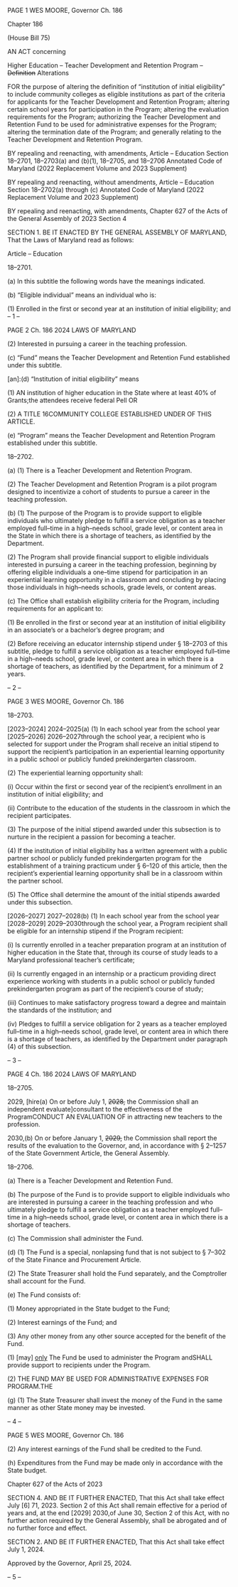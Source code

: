 PAGE 1
WES MOORE, Governor Ch. 186

Chapter 186

(House Bill 75)

AN ACT concerning

Higher Education – Teacher Development and Retention Program – ~~Definition~~
Alterations

FOR the purpose of altering the definition of “institution of initial eligibility” to include
community colleges as eligible institutions as part of the criteria for applicants for
the Teacher Development and Retention Program; altering certain school years for
participation in the Program; altering the evaluation requirements for the Program;
authorizing the Teacher Development and Retention Fund to be used for
administrative expenses for the Program; altering the termination date of the
Program; and generally relating to the Teacher Development and Retention
Program.

BY repealing and reenacting, with amendments,
Article – Education
Section 18–2701, 18–2703(a) and (b)(1), 18–2705, and 18–2706
Annotated Code of Maryland
(2022 Replacement Volume and 2023 Supplement)

BY repealing and reenacting, without amendments,
Article – Education
Section 18–2702(a) through (c)
Annotated Code of Maryland
(2022 Replacement Volume and 2023 Supplement)

BY repealing and reenacting, with amendments,
Chapter 627 of the Acts of the General Assembly of 2023
Section 4

SECTION 1. BE IT ENACTED BY THE GENERAL ASSEMBLY OF MARYLAND,
That the Laws of Maryland read as follows:

Article – Education

18–2701.

(a) In this subtitle the following words have the meanings indicated.

(b) “Eligible individual” means an individual who is:

(1) Enrolled in the first or second year at an institution of initial eligibility;
and
– 1 –

PAGE 2
Ch. 186 2024 LAWS OF MARYLAND

(2) Interested in pursuing a career in the teaching profession.

(c) “Fund” means the Teacher Development and Retention Fund established
under this subtitle.

[an]:(d) “Institution of initial eligibility” means

(1) AN institution of higher education in the State where at least 40% of
Grants;the attendees receive federal Pell OR

(2) A TITLE 16COMMUNITY COLLEGE ESTABLISHED UNDER OF THIS
ARTICLE.

(e) “Program” means the Teacher Development and Retention Program
established under this subtitle.

18–2702.

(a) (1) There is a Teacher Development and Retention Program.

(2) The Teacher Development and Retention Program is a pilot program
designed to incentivize a cohort of students to pursue a career in the teaching profession.

(b) (1) The purpose of the Program is to provide support to eligible individuals
who ultimately pledge to fulfill a service obligation as a teacher employed full–time in a
high–needs school, grade level, or content area in the State in which there is a shortage of
teachers, as identified by the Department.

(2) The Program shall provide financial support to eligible individuals
interested in pursuing a career in the teaching profession, beginning by offering eligible
individuals a one–time stipend for participation in an experiential learning opportunity in
a classroom and concluding by placing those individuals in high–needs schools, grade
levels, or content areas.

(c) The Office shall establish eligibility criteria for the Program, including
requirements for an applicant to:

(1) Be enrolled in the first or second year at an institution of initial
eligibility in an associate’s or a bachelor’s degree program; and

(2) Before receiving an educator internship stipend under § 18–2703 of this
subtitle, pledge to fulfill a service obligation as a teacher employed full–time in a
high–needs school, grade level, or content area in which there is a shortage of teachers, as
identified by the Department, for a minimum of 2 years.

– 2 –

PAGE 3
WES MOORE, Governor Ch. 186

18–2703.

[2023–2024] 2024–2025(a) (1) In each school year from the school year
[2025–2026] 2026–2027through the school year, a recipient who is selected for support
under the Program shall receive an initial stipend to support the recipient’s participation
in an experiential learning opportunity in a public school or publicly funded
prekindergarten classroom.

(2) The experiential learning opportunity shall:

(i) Occur within the first or second year of the recipient’s enrollment
in an institution of initial eligibility; and

(ii) Contribute to the education of the students in the classroom in
which the recipient participates.

(3) The purpose of the initial stipend awarded under this subsection is to
nurture in the recipient a passion for becoming a teacher.

(4) If the institution of initial eligibility has a written agreement with a
public partner school or publicly funded prekindergarten program for the establishment of
a training practicum under § 6–120 of this article, then the recipient’s experiential learning
opportunity shall be in a classroom within the partner school.

(5) The Office shall determine the amount of the initial stipends awarded
under this subsection.

[2026–2027] 2027–2028(b) (1) In each school year from the school year
[2028–2029] 2029–2030through the school year, a Program recipient shall be eligible for
an internship stipend if the Program recipient:

(i) Is currently enrolled in a teacher preparation program at an
institution of higher education in the State that, through its course of study leads to a
Maryland professional teacher’s certificate;

(ii) Is currently engaged in an internship or a practicum providing
direct experience working with students in a public school or publicly funded
prekindergarten program as part of the recipient’s course of study;

(iii) Continues to make satisfactory progress toward a degree and
maintain the standards of the institution; and

(iv) Pledges to fulfill a service obligation for 2 years as a teacher
employed full–time in a high–needs school, grade level, or content area in which there is a
shortage of teachers, as identified by the Department under paragraph (4) of this
subsection.

– 3 –

PAGE 4
Ch. 186 2024 LAWS OF MARYLAND

18–2705.

2029, [hire(a) On or before July 1, ~~2028,~~ the Commission shall an independent
evaluate]consultant to the effectiveness of the ProgramCONDUCT AN EVALUATION OF
in attracting new teachers to the profession.

2030,(b) On or before January 1, ~~2029,~~ the Commission shall report the results
of the evaluation to the Governor, and, in accordance with § 2–1257 of the State
Government Article, the General Assembly.

18–2706.

(a) There is a Teacher Development and Retention Fund.

(b) The purpose of the Fund is to provide support to eligible individuals who are
interested in pursuing a career in the teaching profession and who ultimately pledge to
fulfill a service obligation as a teacher employed full–time in a high–needs school, grade
level, or content area in which there is a shortage of teachers.

(c) The Commission shall administer the Fund.

(d) (1) The Fund is a special, nonlapsing fund that is not subject to § 7–302 of
the State Finance and Procurement Article.

(2) The State Treasurer shall hold the Fund separately, and the
Comptroller shall account for the Fund.

(e) The Fund consists of:

(1) Money appropriated in the State budget to the Fund;

(2) Interest earnings of the Fund; and

(3) Any other money from any other source accepted for the benefit of the
Fund.

(1) [may] [only](f) The Fund be used to administer the Program andSHALL
provide support to recipients under the Program.

(2) THE FUND MAY BE USED FOR ADMINISTRATIVE EXPENSES FOR
PROGRAM.THE

(g) (1) The State Treasurer shall invest the money of the Fund in the same
manner as other State money may be invested.

– 4 –

PAGE 5
WES MOORE, Governor Ch. 186

(2) Any interest earnings of the Fund shall be credited to the Fund.

(h) Expenditures from the Fund may be made only in accordance with the State
budget.

Chapter 627 of the Acts of 2023

SECTION 4. AND BE IT FURTHER ENACTED, That this Act shall take effect July
[6] 71, 2023. Section 2 of this Act shall remain effective for a period of years and, at the end
[2029] 2030,of June 30, Section 2 of this Act, with no further action required by the General
Assembly, shall be abrogated and of no further force and effect.

SECTION 2. AND BE IT FURTHER ENACTED, That this Act shall take effect July
1, 2024.

Approved by the Governor, April 25, 2024.

– 5 –